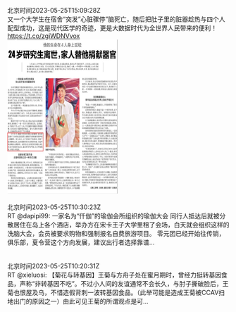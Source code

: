 北京时间2023-05-25T15:09:28Z<br>又一个大学生在宿舍“突发”心脏骤停”脑死亡，随后把肚子里的脏器趁热与四个人配型成功，这是现代医学的奇迹，更是大数据时代为全世界人民带来的便利！ https://t.co/zgiWDNVvox<br><img src='/temp/image/2023/u-Month-5/1661630547310022656_0.jpg' width='250' height='350'><br><br>北京时间2023-05-25T10:30:23Z<br>RT @dapipi99: 一家名为“仟伽”的瑜伽会所组织的瑜伽大会
同行人抵达后就被分散居住在岛上各个酒店，举办方在宋卡王子大学里租了会场，白天就会组织这样的洗脑大会，会员被要求购物和强制报名自费旅游项目。
零元团已经开始往传销，俱乐部，夏令营这个方向发展，建议出行者选择靠谱…<br><br><br>北京时间2023-05-25T10:20:31Z<br>RT @xieluosi: 【菊花与转基因】王菊与方舟子处在蜜月期时，曾经力挺转基因食品，声称“非转基因不吃”。不过小人间的友谊通常不会长久，与肘子撕破脸后，王菊也恨屋及乌，不惜造假背刺一波转基因食品。（此举可能是造成王菊被CCAV扫地出门的原因之一）由此可见王菊的所谓观点是可…<br><br><br>